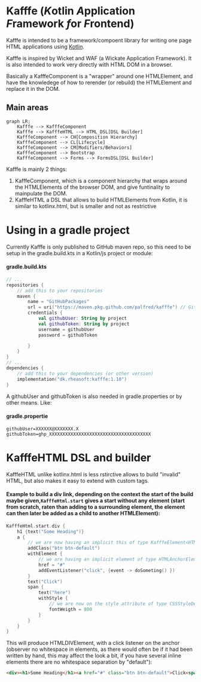 # Kafffe (*K*otlin *A*pplication *F*ramework *f*or *F*rontend)
Kafffe is intended to be a framework/compoent library for writing one page HTML applications using [Kotlin](https://kotlinlang.org/).

Kafffe is inspired by Wicket and WAF (a Wickate Application Framework). It is also intended to work very directly with HTML DOM in a browser. 

Basically a KafffeComponent is a "wrapper" around one HTMLElement, and have the knowledege of how to rerender (or rebuild) the HTMLElement and replace it in the DOM. 

## Main areas 
```mermaid
graph LR;
    Kafffe --> KafffeComponent
    Kafffe --> KafffeHTML --> HTML_DSL[DSL Builder]
    KafffeComponent --> CH[Composition Hierarchy]
    KafffeComponent --> CL[Lifecycle]
    KafffeComponent --> CM[Modifiers/Behaviors]
    KafffeComponent --> Bootstrap
    KafffeComponent --> Forms --> FormsDSL[DSL Builder]
 ```

Kafffe is mainly 2 things:
1. KafffeComponent, which is a component hierarchy that wraps around the HTMLElements of the browser DOM, and give funtinality to mainpulate the DOM.
2. KafffeHTML a DSL that allows to build HTMLElements from Kotlin, it is similar to kotlinx.html, but is smaller and not as restrictive

# Using in a gradle project
Currently Kafffe is only published to GitHub maven repo, so this need to be setup in the gradle.build.kts in a Kotlin/js project or module:

#### gradle.build.kts
```kotlin
// ...    
repositories {
    // add this to your repositories    
    maven {
        name = "GitHubPackages"
        url = uri("https://maven.pkg.github.com/palfred/kafffe") // Github Package
        credentials {
            val githubUser: String by project
            val githubToken: String by project
            username = githubUser
            password = githubToken

        }
    }
}
// ...    
dependencies {
    // add this to your dependencies (or other version)    
    implementation("dk.rheasoft:kafffe:1.10")
}
```
A githubUser and githubToken is also needed in gradle.properties or by other means. Like:

#### gradle.propertie
```properties
githubUser=XXXXXX@XXXXXXX.X
githubToken=ghp_XXXXXXXXXXXXXXXXXXXXXXXXXXXXXXXXXXXXXX
```

# KafffeHTML DSL and builder
KafffeHTML unlike kotlinx.html is less rstirctive allows to build "invalid" HTML, but also makes it easy to extend with custom tags. 

#### Example to build  a div link, depending on the context the start of the build maybe given,`KafffeHtml.start` gives a start without any element (start from scratch, raten than adding to a surrounding element, the element can then later be added as a child to another HTMLElement):
```kotlin
KafffeHtml.start.div {
    h1 {text("Some Heading")}
    a {
        // we are now having an implicit this of type KafffeElement<HTMLAnchorElement>
        addClass("btn btn-default")
        withElement {
            // we are having an implicit element of type HTMLAnchorElement
            href = "#"
            addEventListener("click", {event -> doSometing() })
        }
        text("Click")
        span {
            text("here")
            withStyle {
                // we are now on the style attribute of type CSSStyleDeclaration
                fontWeigth = 800
            }
        }
    }
}
```
This will produce HTMLDIVElement, with a click listener on the anchor (observer no whitespace in elements, as there would often be if it had been written by hand, this may affect the look a bit, if you have several inline elements there are no whitespace separation by "default"):
```html
<div><h1>Some Heading</h1><a href="#" class="btn btn-default">Click<span style="font-weight:800">here</span></a></div>
```

